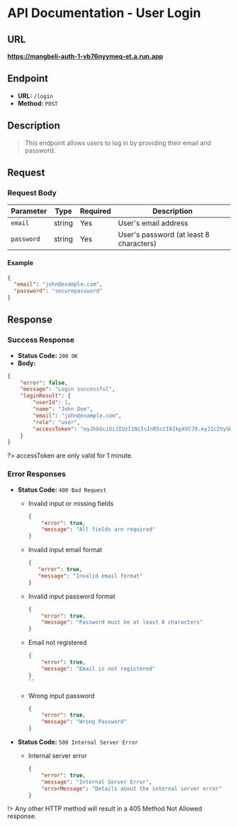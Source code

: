 # API Documentation - User Login

## URL

**https://mangbeli-auth-1-vb76nyymeq-et.a.run.app**

## Endpoint

- **URL:** `/login`
- **Method:** `POST`

## Description

> This endpoint allows users to log in by providing their email and password.

## Request

### Request Body

| Parameter | Type   | Required | Description                        |
| --------- | ------ | -------- | ---------------------------------- |
| `email`   | string | Yes      | User's email address               |
| `password`| string | Yes      | User's password (at least 8 characters)|

#### Example

```json
{
  "email": "john@example.com",
  "password": "securepassword"
}
```

## Response

### Success Response

- **Status Code:** `200 OK`
- **Body:**
```json
{
  	"error": false,
  	"message": "Login successful",
  	"loginResult": {
    	"userId": 1,
    	"name": "John Doe",
    	"email": "john@example.com",
    	"role": "user",
    	"accessToken": "eyJhbGciOiJIUzI1NiIsInR5cCI6IkpXVCJ9.eyJ1c2VySWQiOjIsIm5hbWUiOiJsb3JlbSIsImVtYWlsIjoibG9yZW1AdGVzdC5jb20iLCJpYXQiOjE3MDE0Mjk5MTYsImV4cCI6MTc5MTQyOTk3Nn0.LqLzahtlOIz_zseqb17XccgrU4VrNjg1LyGtypRufVx"
	}
}
```

?> accessToken are only valid for 1 minute.

### Error Responses

- **Status Code:** `400 Bad Request`
    - Invalid input or missing fields
        ```json
        {
            "error": true,
            "message": "All fields are required"
        }
        ```

    - Invalid input email format
         ```json
        {
            "error": true,
            "message": "Invalid email format"
        }
        ```

    - Invalid input password format
        ```json
        {
            "error": true,
            "message": "Password must be at least 8 characters"
        }
        ```

	- Email not registered
        ```json
        {
            "error": true,
            "message": "Email is not registered"
        }
        ``

	- Wrong input password
		```json
		{
			"error": true,
            "message": "Wrong Password"
		}
		```

- **Status Code:** `500 Internal Server Error`
    - Internal server error
        ```json
        {
            "error": true,
            "message": "Internal Server Error",
            "errorMessage": "Details about the internal server error"
        }
        ```

!> Any other HTTP method will result in a 405 Method Not Allowed response.
